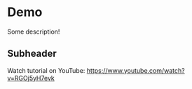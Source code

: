 # Demo

Some description!

## Subheader

Watch tutorial on YouTube:
https://www.youtube.com/watch?v=RGOj5yH7evk
